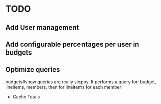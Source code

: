 # TODO

## Add User management

## Add configurable percentages per user in budgets

## Optimize queries

budgets#show queries are really sloppy. It performs a query for: budget, lineitems, members, then for lineitems for each member

* Cache Totals

